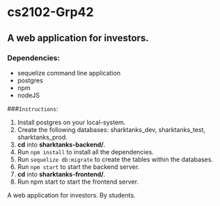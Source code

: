 # cs2102-Grp42

## A web application for investors.

### Dependencies:
* sequelize command line application
* postgres
* npm
* nodeJS

###`Instructions`:
1. Install postgres on your local-system.
2. Create the following databases: sharktanks_dev, sharktanks_test, sharktanks_prod.
3. **cd** into **sharktanks-backend/**. 
4. Run `npm install` to install all the dependencies.
5. Run `sequelize db:migrate` to create the tables within the databases.
6. Run `npm start` to start the backend server.
7. **cd** into **sharktanks-frontend/**.
8. Run npm start to start the frontend server.

A web application for investors. By students.

